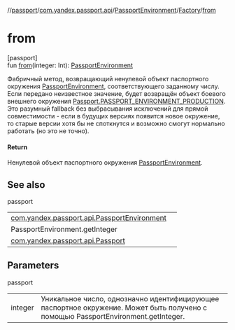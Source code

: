 //[passport](../../../../index.md)/[com.yandex.passport.api](../../index.md)/[PassportEnvironment](../index.md)/[Factory](index.md)/[from](from.md)

# from

[passport]\
fun [from](from.md)(integer: Int): [PassportEnvironment](../index.md)

Фабричный метод, возвращающий ненулевой объект паспортного окружения [PassportEnvironment](../index.md), соответствующего заданному числу. Если передано неизвестное значение, будет возвращён объект боевого внешнего окружения [Passport.PASSPORT_ENVIRONMENT_PRODUCTION](../../-passport/-p-a-s-s-p-o-r-t_-e-n-v-i-r-o-n-m-e-n-t_-p-r-o-d-u-c-t-i-o-n.md). Это разумный fallback без выбрасывания исключений для прямой совместимости - если в будущих версиях появится новое окружение, то старые версии хотя бы не споткнутся и возможно смогут нормально работать (но это не точно).

#### Return

Ненулевой объект паспортного окружения [PassportEnvironment](../index.md).

## See also

passport

| | |
|---|---|
| [com.yandex.passport.api.PassportEnvironment](../index.md) |  |
| PassportEnvironment.getInteger |  |
| [com.yandex.passport.api.Passport](../../-passport/-p-a-s-s-p-o-r-t_-e-n-v-i-r-o-n-m-e-n-t_-p-r-o-d-u-c-t-i-o-n.md) |  |

## Parameters

passport

| | |
|---|---|
| integer | Уникальное число, однозначно идентифицирующее паспортное окружение. Может быть получено с помощью PassportEnvironment.getInteger. |
